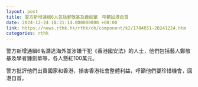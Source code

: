 ```yaml
---
layout: post
title: 警方新增通緝6人包括鄭敬基及鍾劍華　呼籲回港自首
date: 2024-12-24 18:31:14.000000000 +08:00
link: https://news.rthk.hk/rthk/ch/component/k2/1784851-20241224.htm
categories: rthk
---
```


警方新增通緝6名潛逃海外並涉嫌干犯《香港國安法》的人士，他們包括藝人鄭敬基及學者鍾劍華等，各人懸紅100萬元。

警方批評他們出賣國家和香港，損害香港社會整體利益，呼籲他們要珍惜機會，回港自首。
